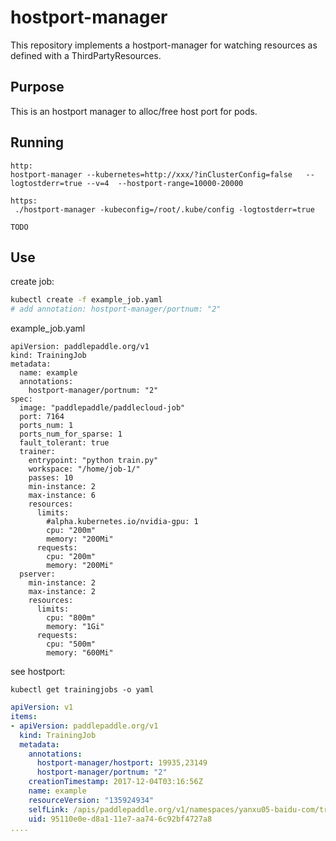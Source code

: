 # hostport-manager

This repository implements a hostport-manager for watching  resources as
defined with a ThirdPartyResources.

## Purpose

This is an hostport manager to alloc/free host port for pods.

## Running


```
http:
hostport-manager --kubernetes=http://xxx/?inClusterConfig=false   --logtostderr=true --v=4  --hostport-range=10000-20000

https:
 ./hostport-manager -kubeconfig=/root/.kube/config -logtostderr=true

TODO
```

## Use

create job:

```bash
kubectl create -f example_job.yaml
# add annotation: hostport-manager/portnum: "2"
```



example_job.yaml
```
apiVersion: paddlepaddle.org/v1
kind: TrainingJob
metadata:
  name: example
  annotations:
    hostport-manager/portnum: "2"
spec:
  image: "paddlepaddle/paddlecloud-job"
  port: 7164
  ports_num: 1
  ports_num_for_sparse: 1
  fault_tolerant: true
  trainer:
    entrypoint: "python train.py"
    workspace: "/home/job-1/"
    passes: 10
    min-instance: 2
    max-instance: 6
    resources:
      limits:
        #alpha.kubernetes.io/nvidia-gpu: 1
        cpu: "200m"
        memory: "200Mi"
      requests:
        cpu: "200m"
        memory: "200Mi"
  pserver:
    min-instance: 2
    max-instance: 2
    resources:
      limits:
        cpu: "800m"
        memory: "1Gi"
      requests:
        cpu: "500m"
        memory: "600Mi"
```


see hostport:
```
kubectl get trainingjobs -o yaml
```

```yaml
apiVersion: v1
items:
- apiVersion: paddlepaddle.org/v1
  kind: TrainingJob
  metadata:
    annotations:
      hostport-manager/hostport: 19935,23149
      hostport-manager/portnum: "2"
    creationTimestamp: 2017-12-04T03:16:56Z
    name: example
    resourceVersion: "135924934"
    selfLink: /apis/paddlepaddle.org/v1/namespaces/yanxu05-baidu-com/trainingjobs/example
    uid: 95110e0e-d8a1-11e7-aa74-6c92bf4727a8
....
```


